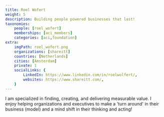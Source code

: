 ```yaml
---
title: Roel Wofert
weight: 5
description: Building people powered businesses that last!
taxonomies:
    people: [roel_wofert]
    memberships: [aci_members]
    categories: [aci,foundation]
extra:
    imgPath: roel_wofert.png
    organizations: [shareitt]
    countries: [Netherlands]
    cities: [Amsterdam]
    private: 1
    socialLinks: {
        LinkedIn: https://www.linkedin.com/in/roelwolfert/,
        websites: https://www.shareitt.com/,
    }
---
```


I am specialized in finding, creating, and delivering measurable value. I enjoy helping organizations and executives to make a 'turn around' in their business (model) and a mind shift in their thinking and acting!

